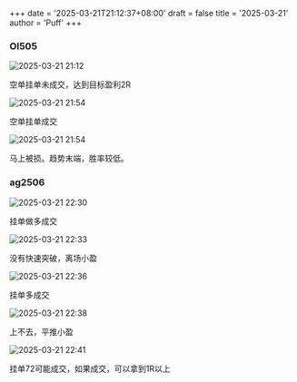 +++
date = '2025-03-21T21:12:37+08:00'
draft = false
title = '2025-03-21'
author = 'Puff'
+++

### OI505

![2025-03-21 21:12](/images/2025-03-21-21-12-54.png)

空单挂单未成交，达到目标盈利2R

![2025-03-21 21:54](/images/2025-03-21-21-54-12.png)

空单挂单成交

![2025-03-21 21:54](/images/2025-03-21-21-54-43.png)

马上被损。趋势末端，胜率较低。

### ag2506

![2025-03-21 22:30](/images/2025-03-21-22-30-25.png)

挂单做多成交

![2025-03-21 22:33](/images/2025-03-21-22-33-29.png)

没有快速突破，离场小盈

![2025-03-21 22:36](/images/2025-03-21-22-36-14.png)

挂单多成交

![2025-03-21 22:38](/images/2025-03-21-22-38-41.png)

上不去，平推小盈


![2025-03-21 22:41](/images/2025-03-21-22-41-28.png)

挂单72可能成交，如果成交，可以拿到1R以上


